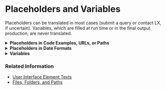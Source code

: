 # Placeholders and Variables

Placeholders can be translated in most cases (submit a query or contact LX, if uncertain). Variables, which are filled at run time or in the final output production, are never translated.

<details><summary><b>Placeholders in Code Examples, URLs, or Paths</b></summary></br>

Translate placeholders if they are exposed for translation. </br>
  
| Source | Translation |
| --- | --- |
| https://`<server name>`:7001/CmcAppinstalldir/deployment | *add your translation* |</br>

*Add any language-specific instruction, or delete this sentence if not needed.*
</details>

<details><summary><b>Placeholders in Date Formats</b></summary></br>

Such placeholders appear in fields on the user interface and in text. Submit a query or contact LX to check whether they can be translated or the sequence of characters can be adjusted to the convention of the locale (see [Date, Time, Timezone, Calendar](/template/04_locale-specific_conventions/date_time_timezone_calendar.md)). </br>
  
| Source | Translation |
| --- | --- |
| This parameter is of type Date with the format MM/DD/YYYY. YYYY is the four-digit year, MM is the month (for example, January = 01), and DD is the number of days into the given month. | *add your translation* |</br>

*Add any language-specific instruction, or delete this sentence if not needed.*
</details>
  
<details><summary><b>Variables</b></summary></br>

Variables are not translatable, they are filled at run time, or in the final output production. </br>

| Source | Translation |
| --- | --- |
| Description does not exist for unit &1 in language &2. | *add your translation* |
| This update is for #productname_short# #product_preversion#. | *add your translation* |</br>

Even though authors are asked to avoid using variables that replace translatable text, you may come across it.  

*Add any language-specific instruction for handling variables, or delete if not needed. Examples may include:*
* *use a colon and/or additional word* 
* *add a descriptor or additional word*

**Examples**
* Description does not exist for &1. → Description does not exist for unit &1.
* Description does not exist for &1. → Description does not exist for: &1 
* Description does not exist for &1. → Description does not exist for the following: &1 
</details>

### Related Information

* [User Interface Element Texts](/template/05_user_interface_element_texts.md) 
* [Files, Folders, and Paths](/template/03_grammar_and_mechanics/files_folders_and_paths.md)
